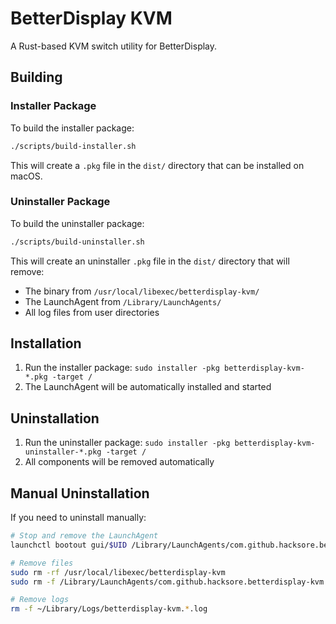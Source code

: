 # BetterDisplay KVM

A Rust-based KVM switch utility for BetterDisplay.

## Building

### Installer Package

To build the installer package:

```bash
./scripts/build-installer.sh
```

This will create a `.pkg` file in the `dist/` directory that can be installed on macOS.

### Uninstaller Package

To build the uninstaller package:

```bash
./scripts/build-uninstaller.sh
```

This will create an uninstaller `.pkg` file in the `dist/` directory that will remove:
- The binary from `/usr/local/libexec/betterdisplay-kvm/`
- The LaunchAgent from `/Library/LaunchAgents/`
- All log files from user directories

## Installation

1. Run the installer package: `sudo installer -pkg betterdisplay-kvm-*.pkg -target /`
2. The LaunchAgent will be automatically installed and started

## Uninstallation

1. Run the uninstaller package: `sudo installer -pkg betterdisplay-kvm-uninstaller-*.pkg -target /`
2. All components will be removed automatically

## Manual Uninstallation

If you need to uninstall manually:

```bash
# Stop and remove the LaunchAgent
launchctl bootout gui/$UID /Library/LaunchAgents/com.github.hacksore.betterdisplay-kvm.plist

# Remove files
sudo rm -rf /usr/local/libexec/betterdisplay-kvm
sudo rm -f /Library/LaunchAgents/com.github.hacksore.betterdisplay-kvm.plist

# Remove logs
rm -f ~/Library/Logs/betterdisplay-kvm.*.log
```
